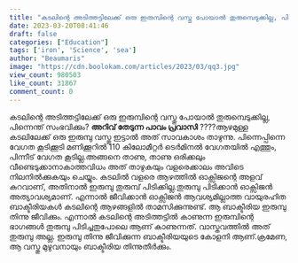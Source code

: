 ```yaml
---
title: "കടലിന്റെ അടിത്തട്ടിലേക്ക് ഒരു ഇരുമ്പിന്റെ വസ്തു പോയാൽ തുരുമ്പെടുക്കില്ല, പിന്നെന്ത് സംഭവിക്കും?"
date: 2023-03-20T08:41:46
draft: false
categories: ["Education"]
tags: ['iron', 'Science', 'sea']
author: "Beaumaris"
image: "https://cdn.boolokam.com/articles/2023/03/qq3.jpg"
view_count: 980503
like_count: 31867
comment_count: 0
---
```


കടലിന്റെ അടിത്തട്ടിലേക്ക് ഒരു ഇരുമ്പിന്റെ വസ്തു പോയാൽ തുരുമ്പെടുക്കില്ല, പിന്നെന്ത് സംഭവിക്കും? **അറിവ് തേടുന്ന പാവം പ്രവാസി** ????ആഴമുള്ള കടലിലേക്ക് ഒരു ഇരുമ്പു വസ്തു ഇട്ടാൽ അത് സാവകാശം താഴുന്നു. പിന്നെപ്പിന്നെ വേഗത കൂടിക്കൂടി മണിക്കൂറിൽ 110 കിലോമീറ്റർ ടെർമിനൽ വേഗതയിൽ എത്തും, പിന്നീട് വേഗത കൂടില്ല.അങ്ങനെ താണു, താണു ഒരിക്കലും വീണ്ടെടുക്കാനാകാത്തവിധം അത് താഴുകയും വളരെക്കാലം അവിടെ നിലനിൽക്കുകയും ചെയ്യും. കടലിൽ വളരെ ആഴത്തിൽ ഓക്സിജന്റെ അളവ് കുറവാണ്, അതിനാൽ ഇരുമ്പു തുരുമ്പ് പിടിക്കില്ല.തുരുമ്പു പിടിക്കാൻ ഓക്സിജൻ അത്യാവശ്യമാണ്. എന്നാൽ ജീവിക്കാൻ ഓക്സിജൻ ആവശ്യമില്ലാത്ത വായുരഹിത ബാക്ടീരിയകൾ കടലിന്റെ ആഴങ്ങളിൽ താമസിക്കുന്നുണ്ട്. ആ ബാക്ടീരിയ ഇരുമ്പു തിന്നു ജീവിക്കും. എന്നാൽ കടലിന്റെ അടിത്തട്ടിൽ കാണുന്ന ഇരുമ്പിന്റെ ഭാഗങ്ങൾ തുരുമ്പു പിടിച്ചതുപോലെ ആണ് കാണുന്നത്. വാസ്തവത്തിൽ അത് തുരുമ്പു അല്ല. ഇരുമ്പു തിന്നു ജീവിക്കുന്ന ബാക്ടീരിയയുടെ കോളനി ആണ്.ക്രമേണ, ആ വസ്തു മുഴുവനായും ബാക്ടീരിയ തിന്നുതീർക്കും.
